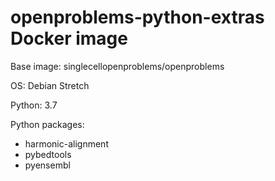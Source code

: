 # openproblems-python-extras Docker image

Base image: singlecellopenproblems/openproblems

OS: Debian Stretch

Python: 3.7

Python packages:

* harmonic-alignment
* pybedtools
* pyensembl
